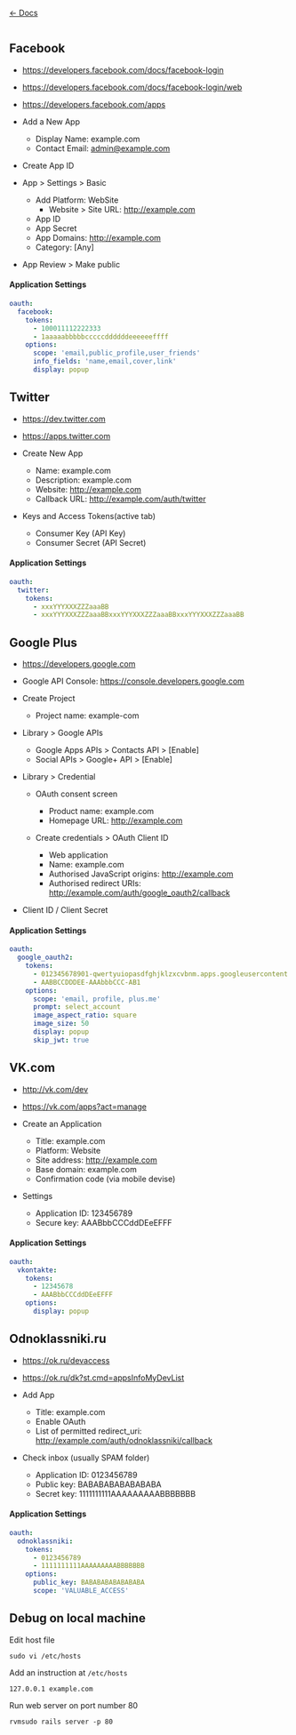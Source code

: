 [&larr; Docs](./README.md)

```
```

## Facebook

* https://developers.facebook.com/docs/facebook-login
* https://developers.facebook.com/docs/facebook-login/web
* https://developers.facebook.com/apps
* Add a New App

  * Display Name: example.com
  * Contact Email: admin@example.com

* Create App ID

* App > Settings > Basic

  * Add Platform: WebSite
    * Website > Site URL: http://example.com
  * App ID
  * App Secret
  * App Domains: http://example.com
  * Category: [Any]

* App Review > Make public

#### Application Settings

```yaml
oauth:
  facebook:
    tokens:
      - 100011112222333
      - 1aaaaabbbbbcccccddddddeeeeeeffff
    options:
      scope: 'email,public_profile,user_friends'
      info_fields: 'name,email,cover,link'
      display: popup
```

## Twitter

* https://dev.twitter.com
* https://apps.twitter.com
* Create New App

  * Name: example.com
  * Description: example.com
  * Website: http://example.com
  * Callback URL: http://example.com/auth/twitter

* Keys and Access Tokens(active tab)

  * Consumer Key (API Key)
  * Consumer Secret (API Secret)

#### Application Settings

```yaml
oauth:
  twitter:
    tokens:
      - xxxYYYXXXZZZaaaBB
      - xxxYYYXXXZZZaaaBBxxxYYYXXXZZZaaaBBxxxYYYXXXZZZaaaBB
```

## Google Plus

* https://developers.google.com
* Google API Console: https://console.developers.google.com
* Create Project

  * Project name: example-com

* Library > Google APIs

  * Google Apps APIs > Contacts API > [Enable]
  * Social APIs > Google+ API > [Enable]

* Library > Credential

  * OAuth consent screen

    * Product name: example.com
    * Homepage URL: http://example.com

  * Create credentials > OAuth Client ID

    * Web application
    * Name: example.com
    * Authorised JavaScript origins: http://example.com
    * Authorised redirect URIs: http://example.com/auth/google_oauth2/callback

* Client ID / Client Secret

#### Application Settings

```yaml
oauth:
  google_oauth2:
    tokens:
      - 012345678901-qwertyuiopasdfghjklzxcvbnm.apps.googleusercontent.com
      - AABBCCDDDEE-AAAbbbCCC-AB1
    options:
      scope: 'email, profile, plus.me'
      prompt: select_account
      image_aspect_ratio: square
      image_size: 50
      display: popup
      skip_jwt: true
```

## VK.com

* http://vk.com/dev
* https://vk.com/apps?act=manage
* Create an Application

  * Title: example.com
  * Platform: Website
  * Site address: http://example.com
  * Base domain: example.com
  * Confirmation code (via mobile devise)

* Settings

  * Application ID:	123456789
  * Secure key: AAABbbCCCddDEeEFFF

#### Application Settings

```yaml
oauth:
  vkontakte:
    tokens:
      - 12345678
      - AAABbbCCCddDEeEFFF
    options:
      display: popup
```

## Odnoklassniki.ru

* https://ok.ru/devaccess
* https://ok.ru/dk?st.cmd=appsInfoMyDevList
* Add App

  * Title: example.com
  * Enable OAuth
  * List of permitted redirect_uri:
  http://example.com/auth/odnoklassniki/callback

* Check inbox (usually SPAM folder)

  * Application ID: 0123456789
  * Public key: BABABABABABABABA
  * Secret key:  1111111111AAAAAAAAABBBBBBB

#### Application Settings

```yaml
oauth:
  odnoklassniki:
    tokens:
      - 0123456789
      - 1111111111AAAAAAAAABBBBBBB
    options:
      public_key: BABABABABABABABA
      scope: 'VALUABLE_ACCESS'
```

## Debug on local machine

Edit host file

```
sudo vi /etc/hosts
```

Add an instruction at `/etc/hosts`

```
127.0.0.1 example.com
```

Run web server on port number 80

```
rvmsudo rails server -p 80
```
